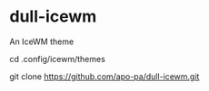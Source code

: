 # dull-icewm
An IceWM theme

cd .config/icewm/themes

git clone https://github.com/apo-pa/dull-icewm.git
